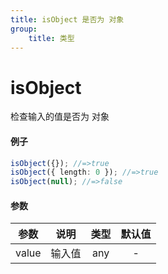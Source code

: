 ```yaml
---
title: isObject 是否为 对象
group:
    title: 类型
---
```


# isObject

检查输入的值是否为 对象

#### 例子

```ts
isObject({}); //=>true
isObject({ length: 0 }); //=>true
isObject(null); //=>false
```

#### 参数

| 参数  |  说明  | 类型 | 默认值 |
| :---: | :----: | :--: | :----: |
| value | 输入值 | any  |   -    |
